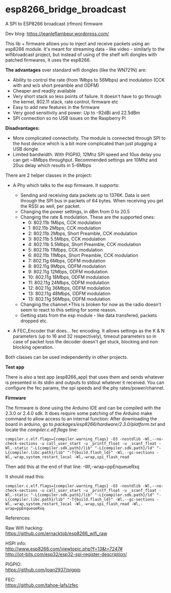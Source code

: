 # esp8266_bridge_broadcast
A SPI to ESP8266 broadcast (rfmon) firmware

Dev blog: https://jeanleflambeur.wordpress.com/

This lib + firmware allows you to inject and receive packets using an esp8266 module.
It's meant for streaming data - like video - similarly to the wifibroadcast project, but instead of using of the shelf wifi dongles with patched firmwares, it uses the esp8266.

**The advantages** over standard wifi dongles (like the WN721N) are:
* Ability to control the rate (from 1Mbps to 56Mbps) and modulation (CCK with and w/o short preamble and ODFM) 
* Cheaper and readily available
* Very short stack so less points of failure. It doesn't have to go through the kernel, 802.11 stack, rate control, firmware etc
* Easy to add new features in the firmware
* Very good sensitivity and power: Up to -92dBi and 22.5dBm
* SPI connection so no USB issues on the Raspberry Pi

**Disadvantages:**

* More complicated connectivity. The module is connected through SPI to the host device which is a bit more complicated than just plugging a USB dongle
* Limited bandwidth. With PIGPIO, 12Mhz SPI speed and 10us delay you can get ~8Mbps throughput. Recommended settings are 10Mhz and 20us delay which results in 5-6Mbps


There are 2 helper classes in the project:
* A Phy which talks to the esp firmware. It supports:
  - Sending and receiving data packets up to 1376K. Data is sent through the SPI bus in packets of 64 bytes. When receiving you get the RSSI as well, per packet.
  - Changing the power settings, in dBm from 0 to 20.5
  - Changing the rate & modulation. These are the supported ones:
  	- 0:  802.11b 1Mbps, CCK modulation
	- 1:  802.11b 2Mbps, CCK modulation
	- 2:  802.11b 2Mbps, Short Preamble, CCK modulation
	- 3:  802.11b 5.5Mbps, CCK modulation
	- 4:  802.11b 5.5Mbps, Short Preamble, CCK modulation
	- 5:  802.11b 11Mbps, CCK modulation
	- 6:  802.11b 11Mbps, Short Preamble, CCK modulation
	- 7:  802.11g 6Mbps, ODFM modulation
	- 8:  802.11g 9Mbps, ODFM modulation
	- 9:  802.11g 12Mbps, ODFM modulation
	- 10: 802.11g 18Mbps, ODFM modulation
	- 11: 802.11g 24Mbps, ODFM modulation
	- 12: 802.11g 36Mbps, ODFM modulation
	- 13: 802.11g 48Mbps, ODFM modulation
	- 13: 802.11g 56Mbps, ODFM modulation
  - Changing the channel.*This is broken for now as the radio doesn't seem to react to this setting for some reason.
  - Getting stats from the esp module - like data transfered, packets dropped etc.

* A FEC_Encoder that does... fec encoding. It allows settings as the K & N parameters (up to 16 and 32 respectively), timeout parameters so in case of packet loss the decoder doesn't get stuck, blocking and non blocking operation.

Both classes can be used independently in other projects.

**Test app**

There is also a test app (esp8266_app) that uses them and sends whatever is presented in its stdin and outputs to stdout whatever it received. You can configure the fec params, the spi speeds and the phy rates/power/channel.

**Firmware**

The firmware is done using the Arduino IDE and can be compiled with the 2.3.0 or 2.4.0 sdk. It does require some patching of the Arduino make command to allow access to an internal function:
After downloading the board in arduino, go to *packages/esp8266/hardware/2.3.0/platform.txt* and locate the  *compiler.c.elf.flags* line:

```
compiler.c.elf.flags={compiler.warning_flags} -O3 -nostdlib -Wl,--no-check-sections -u call_user_start -u _printf_float -u _scanf_float -Wl,-static "-L{compiler.sdk.path}/lib" "-L{compiler.sdk.path}/ld" "-L{compiler.libc.path}/lib" "-T{build.flash_ld}" -Wl,--gc-sections -Wl,-wrap,system_restart_local -Wl,-wrap,spi_flash_read
```

Then add this at the end of that line: -Wl,-wrap=ppEnqueueRxq

It should read this:
```
compiler.c.elf.flags={compiler.warning_flags} -O3 -nostdlib -Wl,--no-check-sections -u call_user_start -u _printf_float -u _scanf_float -Wl,-static "-L{compiler.sdk.path}/lib" "-L{compiler.sdk.path}/ld" "-L{compiler.libc.path}/lib" "-T{build.flash_ld}" -Wl,--gc-sections -Wl,-wrap,system_restart_local -Wl,-wrap,spi_flash_read -Wl,-wrap=ppEnqueueRxq
```


References:

Raw Wifi hacking:  
https://github.com/ernacktob/esp8266_wifi_raw  

HSPI info:  
http://www.esp8266.com/viewtopic.php?f=13&t=7247#  
http://iot-bits.com/esp32/esp32-spi-register-description/  

PIGPIO:  
https://github.com/joan2937/pigpio  

FEC:  
https://github.com/tahoe-lafs/zfec  



